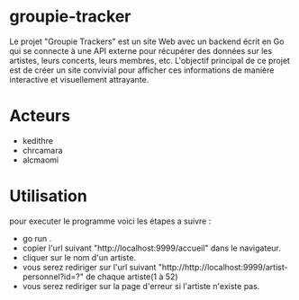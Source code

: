 # groupie-tracker
Le projet "Groupie Trackers" est un site Web avec un backend écrit en Go qui se connecte à une API externe pour récupérer des données sur les artistes, leurs concerts, leurs membres, etc. L'objectif principal de ce projet est de créer un site convivial pour afficher ces informations de manière interactive et visuellement attrayante. 

# Acteurs 
- kedithre
- chrcamara
- alcmaomi 

# Utilisation 
pour executer le programme voici les étapes a suivre :
- go run .
- copier l'url suivant "http://localhost:9999/accueil" dans le navigateur. 
- cliquer sur le nom d'un artiste. 
- vous serez rediriger sur l'url suivant "http://http://localhost:9999/artist-personnel?id=?" de chaque artiste(1 à 52)
- vous serez rediriger sur la page d'erreur si l'artiste n'existe pas.
